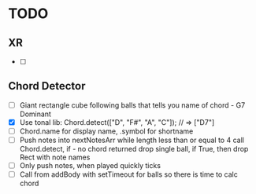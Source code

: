 # TODO

## XR
- [ ]

## Chord Detector
- [ ] Giant rectangle cube following balls that tells you name of chord - G7 Dominant
- [x] Use tonal lib: Chord.detect(["D", "F#", "A", "C"]); // => ["D7"]
- [ ] Chord.name for display name, .symbol for shortname
- [ ] Push notes into nextNotesArr while length less than or equal to 4 call Chord.detect, if - no chord returned drop single ball, if True, then drop Rect with note names
- [ ] Only push notes, when played quickly ticks
- [ ] Call from addBody with setTimeout for balls so there is time to calc chord

